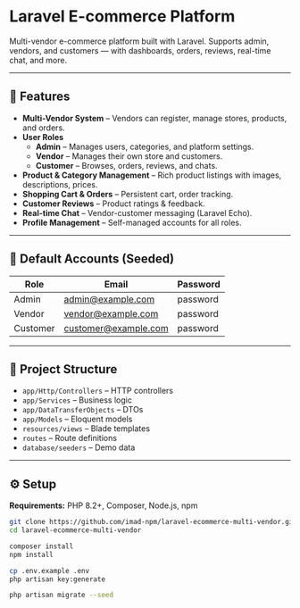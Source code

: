 # Laravel E-commerce Platform

Multi-vendor e-commerce platform built with Laravel. Supports admin, vendors, and customers — with dashboards, orders, reviews, real-time chat, and more.

---

## 🚀 Features

- **Multi-Vendor System** – Vendors can register, manage stores, products, and orders.
- **User Roles**
  - **Admin** – Manages users, categories, and platform settings.
  - **Vendor** – Manages their own store and customers.
  - **Customer** – Browses, orders, reviews, and chats.
- **Product & Category Management** – Rich product listings with images, descriptions, prices.
- **Shopping Cart & Orders** – Persistent cart, order tracking.
- **Customer Reviews** – Product ratings & feedback.
- **Real-time Chat** – Vendor-customer messaging (Laravel Echo).
- **Profile Management** – Self-managed accounts for all roles.

---

## 🔐 Default Accounts (Seeded)

| Role     | Email                  | Password  |
|----------|------------------------|-----------|
| Admin    | admin@example.com      | password  |
| Vendor   | vendor@example.com     | password  |
| Customer | customer@example.com   | password  |

---

## 🧱 Project Structure

- `app/Http/Controllers` – HTTP controllers  
- `app/Services` – Business logic  
- `app/DataTransferObjects` – DTOs  
- `app/Models` – Eloquent models  
- `resources/views` – Blade templates  
- `routes` – Route definitions  
- `database/seeders` – Demo data

---

## ⚙️ Setup

**Requirements:** PHP 8.2+, Composer, Node.js, npm

```bash
git clone https://github.com/imad-npm/laravel-ecommerce-multi-vendor.git
cd laravel-ecommerce-multi-vendor

composer install
npm install

cp .env.example .env
php artisan key:generate

php artisan migrate --seed
